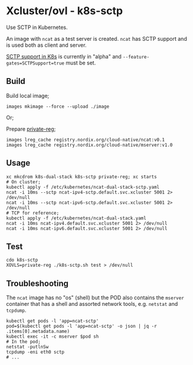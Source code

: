 # Xcluster/ovl - k8s-sctp

Use SCTP in Kubernetes.

An image with `ncat` as a test server is created. `ncat` has SCTP
support and is used both as client and server.

[SCTP support in
K8s](https://kubernetes.io/docs/concepts/services-networking/service/#sctp)
is currently in "alpha" and `--feature-gates=SCTPSupport=true` must be
set.

## Build

Build local image;
```
images mkimage --force --upload ./image
```

Or;

Prepare [private-reg](../private-reg);
```
images lreg_cache registry.nordix.org/cloud-native/ncat:v0.1
images lreg_cache registry.nordix.org/cloud-native/mserver:v1.0
```

## Usage

```
xc mkcdrom k8s-dual-stack k8s-sctp private-reg; xc starts
# On cluster;
kubectl apply -f /etc/kubernetes/ncat-dual-stack-sctp.yaml
ncat -i 10ms --sctp ncat-ipv4-sctp.default.svc.xcluster 5001 2> /dev/null
ncat -i 10ms --sctp ncat-ipv6-sctp.default.svc.xcluster 5001 2> /dev/null
# TCP for reference;
kubectl apply -f /etc/kubernetes/ncat-dual-stack.yaml
ncat -i 10ms ncat-ipv4.default.svc.xcluster 5001 2> /dev/null
ncat -i 10ms ncat-ipv6.default.svc.xcluster 5001 2> /dev/null
```

## Test

```
cdo k8s-sctp
XOVLS=private-reg ./k8s-sctp.sh test > /dev/null
```

## Troubleshooting

The `ncat` image has no "os" (shell) but the POD also contains the
`mserver` container that has a shell and assorted network tools,
e.g. `netstat` and `tcpdump`.

```
kubectl get pods -l 'app=ncat-sctp'
pod=$(kubectl get pods -l 'app=ncat-sctp' -o json | jq -r .items[0].metadata.name)
kubectl exec -it -c mserver $pod sh
# In the pod;
netstat -putlnSw
tcpdump -eni eth0 sctp
# ...
```
